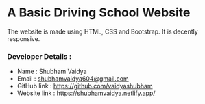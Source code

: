 # A Basic Driving School Website

The website is made using HTML, CSS and Bootstrap. It is decently responsive.

### Developer Details :
* Name :   Shubham Vaidya
* Email :   shubhamvaidya604@gmail.com
* GitHub link :   https://github.com/vaidyashubham
* Website link : https://shubhamvaidya.netlify.app/


